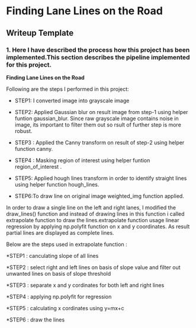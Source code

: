 # **Finding Lane Lines on the Road** 

## Writeup Template

### 1. Here I have described the process how this project has been implemented.This section describes the pipeline implemented for this project.


**Finding Lane Lines on the Road**

Following are the steps I performed in this project:

* STEP1: I converted image into grayscale image

[image1]: ./examples/grayscale.jpg "Grayscale"

* STEP2: Applied Gaussian blur on result image from step-1 using helper funtion gaussian_blur. Since raw grayscale image contains noise in image, its important to filter them out so rsult of further step is more robust.

* STEP3 : Applied the Canny transform on result of step-2 using helper function canny.

* STEP4 : Masking region of interest using helper funtion region_of_interest .

* STEP5: Applied hough lines transform in order to identify straight lines using helper function hough_lines.

* STEP6:To draw line on original image weighted_img function applied.

In order to draw a single line on the left and right lanes, I modified the draw_lines() function and instead of drawing lines in this function i called extrapolate function to draw the lines.extrapolate function usage linear regression by applying np.polyfit function on x and y coordinates. As result partial lines are displayed as complete lines.

Below are the steps used in extrapolate function :


*STEP1 : canculating slope of all lines

*STEP2 : select right and left lines on basis of slope value and filter out unwanted lines on basis of slope threshold

*STEP3 : separate x and y cordinates for both left and right lines

*STEP4 : applying np.polyfit for regression

*STEP5 : calculating x cordinates using y=mx+c

*STEP6 : draw the lines
